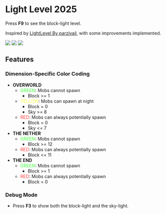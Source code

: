 # Light Level 2025

Press **F9** to see the block-light level.

Inspired by [LightLevel By parzivail](https://github.com/Parzivail-Modding-Team/LightLevel), with
some improvements implemented.

<div style="display: inline">
  <img src="https://img.shields.io/badge/Minecraft-1.21.5-white">
  <img src="https://img.shields.io/badge/Fabric_Loader-0.16.12-white">
  <img src="https://img.shields.io/github/actions/workflow/status/dark-lion-jp/light-level-2025/build.yml?branch=main">
</div>

## Features

### Dimension-Specific Color Coding

- **OVERWORLD**
    - <span style="color: #40FF40;">GREEN</span>: Mobs cannot spawn
        - Block >= 1
    - <span style="color: #FFFF40;">YELLOW</span>: Mobs can spawn at night
        - Block = 0
        - Sky >= 8
    - <span style="color: #FF4040;">RED</span>: Mobs can always potentially spawn
        - Block = 0
        - Sky <= 7
- **THE NETHER**
    - <span style="color: #40FF40;">GREEN</span>: Mobs cannot spawn
        - Block >= 12
    - <span style="color: #FF4040;">RED</span>: Mobs can always potentially spawn
        - Block <= 11
- **THE END**
    - <span style="color: #40FF40;">GREEN</span>: Mobs cannot spawn
        - Block >= 1
    - <span style="color: #FF4040;">RED</span>: Mobs can always potentially spawn
        - Block = 0

### Debug Mode

- Press **F3** to show both the block-light and the sky-light.